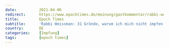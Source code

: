 ```yaml
---
date:          2021-04-06
redirect:      https://www.epochtimes.de/meinung/gastkommentar/rabbi-weissman-31-gruende-warum-ich-mich-nicht-impfen-lassen-werde-a3486405.html
title:         Epoch Times
subtitle:      'Rabbi Weissman: 31 Gründe, warum ich mich nicht impfen lassen werde'
country:       DE
categories:    [Impfung]
tags:          [epoch times]
---
```

